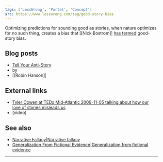 ```yaml
---
tags: ['LessWrong', 'Portal', 'Concept']
src: https://www.lesswrong.com/tag/good-story-bias
---
```


Optimizing predictions for sounding good as stories, when nature optimizes for no such thing, creates a bias that [[Nick Bostrom]] [has termed](http://www.nickbostrom.com/existential/risks.html) good-story bias.

## Blog posts
- [Tell Your Anti-Story](http://overcomingbias.com/2007/07/tell-your-anti-.html)
-  by 
- [[Robin Hanson]]

## External links
- [Tyler Cowen at TEDx Mid-Atlantic 2009-11-05 talking about how our love of stories misleads us](http://www.youtube.com/watch?v=RoEEDKwzNBw)
-  (video)

## See also
- [Narrative Fallacy|Narrative fallacy](https://www.lesswrong.com/tag/narrative-fallacy)
- [Generalization From Fictional Evidence|Generalization from fictional evidence](https://www.lesswrong.com/tag/generalization-from-fictional-evidence)



---

